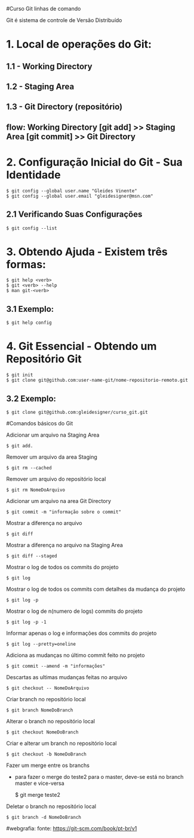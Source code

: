 #Curso Git linhas de comando

Git é sistema de controle de Versão Distribuído

# 1. Local de operações do Git:
## 1.1 - Working Directory
## 1.2 - Staging Area
## 1.3 - Git Directory (repositório)

## flow: Working Directory [git add] >> Staging Area [git commit] >> Git Directory

# 2. Configuração Inicial do Git - Sua Identidade

	$ git config --global user.name "Gleides Vinente"
	$ git config --global user.email "gleidesigner@msn.com"

## 2.1 Verificando Suas Configurações

	$ git config --list

# 3. Obtendo Ajuda - Existem três formas:

	$ git help <verb>
	$ git <verb> --help
	$ man git-<verb>

## 3.1 Exemplo:

	$ git help config

# 4. Git Essencial - Obtendo um Repositório Git

	$ git init
	$ git clone git@github.com:user-name-git/nome-repositorio-remoto.git

## 3.2 Exemplo:

	$ git clone git@github.com:gleidesigner/curso_git.git



#Comandos básicos do Git

Adicionar um arquivo na Staging Area

	$ git add.

Remover um arquivo da area Staging
	
	$ git rm --cached

Remover um arquivo do repositório local
	
	$ git rm NomeDoArquivo


Adicionar um arquivo na area Git Directory

	$ git commit -m "informação sobre o commit"

Mostrar a diferença no arquivo
	
	$ git diff

Mostrar a diferença no arquivo na Staging Area

	$ git diff --staged

Mostrar o log de todos os commits do projeto

	$ git log

Mostrar o log de todos os commits com detalhes da mudança do projeto

	$ git log -p

Mostrar o log de n(numero de logs) commits do projeto

	$ git log -p -1

Informar apenas o log e informações dos commits do projeto

	$ git log --pretty=oneline 

Adiciona as mudanças no último commit feito no projeto
	
	$ git commit --amend -m "informações"

Descartas as ultimas mudanças feitas no arquivo

	$ git checkout -- NomeDoArquivo

Criar branch no repositório local

	$ git branch NomeDoBranch

Alterar o branch no repositório local

	$ git checkout NomeDoBranch

Criar e alterar um branch no repositório local

	$ git checkout -b NomeDoBranch

Fazer um merge entre os branchs

- para fazer o merge do teste2 para o master, deve-se está no branch master e vice-versa

	$ git merge teste2

Deletar o branch no repositório local

	$ git branch -d NomeDoBranch


#webgrafia: fonte: https://git-scm.com/book/pt-br/v1